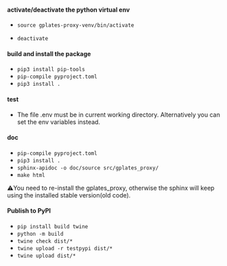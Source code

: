 #### activate/deactivate the python virtual env

- `source gplates-proxy-venv/bin/activate`

- `deactivate`

#### build and install the package

- `pip3 install pip-tools`
- `pip-compile pyproject.toml`
- `pip3 install .`

#### test

- The file .env must be in current working directory. Alternatively you can set the env variables instead.

#### doc

- `pip-compile pyproject.toml`
- `pip3 install .`
- `sphinx-apidoc -o doc/source src/gplates_proxy/`
- `make html`

⚠️You need to re-install the gplates_proxy, otherwise the sphinx will keep using the installed stable version(old code).

#### Publish to PyPI

- `pip install build twine`
- `python -m build`
- `twine check dist/*`
- `twine upload -r testpypi dist/*`
- `twine upload dist/*`